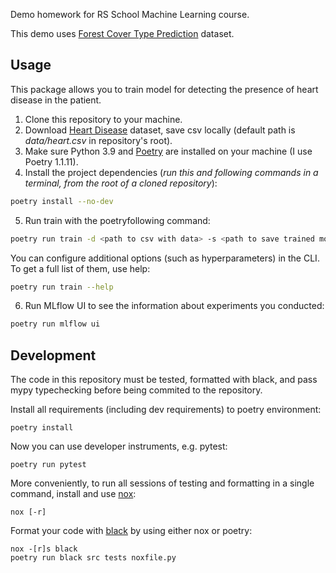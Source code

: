 Demo homework for RS School Machine Learning course.

This demo uses [Forest Cover Type Prediction](https://www.kaggle.com/datasets/johnsmith88/heart-disease-dataset) dataset.

## Usage
This package allows you to train model for detecting the presence of heart disease in the patient.
1. Clone this repository to your machine.
2. Download [Heart Disease](https://www.kaggle.com/competitions/forest-cover-type-prediction) dataset, save csv locally (default path is *data/heart.csv* in repository's root).
3. Make sure Python 3.9 and [Poetry](https://python-poetry.org/docs/) are installed on your machine (I use Poetry 1.1.11).
4. Install the project dependencies (*run this and following commands in a terminal, from the root of a cloned repository*):
```sh
poetry install --no-dev
```
5. Run train with the poetryfollowing command:
```sh
poetry run train -d <path to csv with data> -s <path to save trained model>
```
You can configure additional options (such as hyperparameters) in the CLI. To get a full list of them, use help:
```sh
poetry run train --help
```
6. Run MLflow UI to see the information about experiments you conducted:
```sh
poetry run mlflow ui
```

## Development

The code in this repository must be tested, formatted with black, and pass mypy typechecking before being commited to the repository.

Install all requirements (including dev requirements) to poetry environment:
```
poetry install
```
Now you can use developer instruments, e.g. pytest:
```
poetry run pytest
```
More conveniently, to run all sessions of testing and formatting in a single command, install and use [nox](https://nox.thea.codes/en/stable/): 
```
nox [-r]
```
Format your code with [black](https://github.com/psf/black) by using either nox or poetry:
```
nox -[r]s black
poetry run black src tests noxfile.py
```
